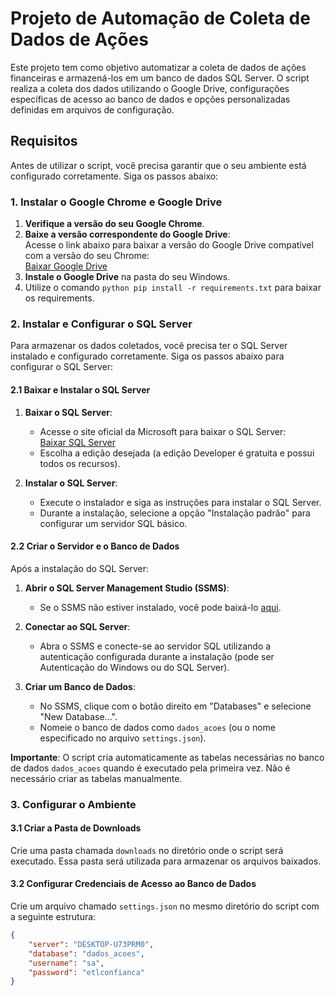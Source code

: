 # Projeto de Automação de Coleta de Dados de Ações

Este projeto tem como objetivo automatizar a coleta de dados de ações financeiras e armazená-los em um banco de dados SQL Server. O script realiza a coleta dos dados utilizando o Google Drive, configurações específicas de acesso ao banco de dados e opções personalizadas definidas em arquivos de configuração.

## Requisitos

Antes de utilizar o script, você precisa garantir que o seu ambiente está configurado corretamente. Siga os passos abaixo:

### 1. Instalar o Google Chrome e Google Drive

1. **Verifique a versão do seu Google Chrome**.
2. **Baixe a versão correspondente do Google Drive**:  
   Acesse o link abaixo para baixar a versão do Google Drive compatível com a versão do seu Chrome:  
   [Baixar Google Drive](https://googlechromelabs.github.io/chrome-for-testing/)
3. **Instale o Google Drive** na pasta do seu Windows.
4. Utilize o comando ```python pip install -r requirements.txt``` para baixar os requirements.


### 2. Instalar e Configurar o SQL Server

Para armazenar os dados coletados, você precisa ter o SQL Server instalado e configurado corretamente. Siga os passos abaixo para configurar o SQL Server:

#### 2.1 Baixar e Instalar o SQL Server

1. **Baixar o SQL Server**:
   - Acesse o site oficial da Microsoft para baixar o SQL Server:  
     [Baixar SQL Server](https://www.microsoft.com/pt-br/sql-server/sql-server-downloads)
   - Escolha a edição desejada (a edição Developer é gratuita e possui todos os recursos).

2. **Instalar o SQL Server**:
   - Execute o instalador e siga as instruções para instalar o SQL Server.
   - Durante a instalação, selecione a opção "Instalação padrão" para configurar um servidor SQL básico.

#### 2.2 Criar o Servidor e o Banco de Dados

Após a instalação do SQL Server:

1. **Abrir o SQL Server Management Studio (SSMS)**:
   - Se o SSMS não estiver instalado, você pode baixá-lo [aqui](https://docs.microsoft.com/pt-br/sql/ssms/download-sql-server-management-studio-ssms).

2. **Conectar ao SQL Server**:
   - Abra o SSMS e conecte-se ao servidor SQL utilizando a autenticação configurada durante a instalação (pode ser Autenticação do Windows ou do SQL Server).

3. **Criar um Banco de Dados**:
   - No SSMS, clique com o botão direito em "Databases" e selecione "New Database...".
   - Nomeie o banco de dados como `dados_acoes` (ou o nome especificado no arquivo `settings.json`).

**Importante**: O script cria automaticamente as tabelas necessárias no banco de dados `dados_acoes` quando é executado pela primeira vez. Não é necessário criar as tabelas manualmente.

### 3. Configurar o Ambiente

#### 3.1 Criar a Pasta de Downloads

Crie uma pasta chamada `downloads` no diretório onde o script será executado. Essa pasta será utilizada para armazenar os arquivos baixados.

#### 3.2 Configurar Credenciais de Acesso ao Banco de Dados

Crie um arquivo chamado `settings.json` no mesmo diretório do script com a seguinte estrutura:

```json
{
    "server": "DESKTOP-U73PRM0",
    "database": "dados_acoes",
    "username": "sa",
    "password": "etlconfianca"
}
```
